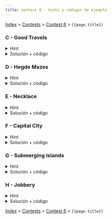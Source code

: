 ```yaml
---
title: contest 6 - hints y códigos de ejemplo
---
```


[Index](../index) > [Contests](../contests) > [Contest 6](../contests#contest-6) > ```{{page.title}}```

### C - Good Travels
<details> 
  <summary>Hint</summary>
  Notemos que si en el camino óptimo que buscamos se pasa por un nodo u, siempre será posible pasar por todos los nodos en la misma componente fuertemente conexa que u. De esta forma podemos como primer paso reducir el grafo original a un grafo alterno donde cada nodo corresponde a una componente fuertemente conexa en el grafo original y sólo nos quedamos con aristas que vayan de una componente a otra. Podemos asignar valor de diversión (fun) de cada componente como la suma de la diversión de los nodos que la componen.
</details>
<details> 
  <summary>Solución + código</summary>
  Haciendo uso del hint, es conocido que el grafo resultante debe ser un DAG (directed acyclic graph). Luego podemos obtener la respuesta pedida usandoi un DP sobre el grafo construido, donde devolvemos la maxima suma de diversiones en un camino de componentes que termine en la componente que corresponda a la ciudad de destino.
  <a href="https://github.com/BenjaminRubio/CompetitiveProgramming/blob/master/Problems/SPOJ/GoodTravels.cpp">Código de ejemplo</a>
</details>

### D - Hegde Mazes
<details> 
  <summary>Hint</summary>
  Si sólo existe un camino simple que une S y T entonces removiendo cualquier arista en el camino los nodos S y T quedarán desconectados, es decir, todas las aristas del camino que buscamos deben ser aristas de corte.
</details>
<details> 
  <summary>Solución + código</summary>
  Basta saber si existe un camino entre S y T que use sólo aristas de corte, para esto podemos usar Union Find uniendo dos nodos si hay una arista de corte entre ellos. Luego la respuesta es si los nodos estan unidos en el union find o no.
  <a href="https://github.com/BenjaminRubio/CompetitiveProgramming/blob/master/Problems/URI/HedgeMazes.cpp">Código de ejemplo</a>
</details>

### E - Necklace
<details> 
  <summary>Hint</summary>
  Siempre que haya un camino donde todas las aristas no sean de corte, se podrá construir un necklace, esto pues al no ser de corte existe otro camino que completa el ciclo para cada arista.
</details>
<details> 
  <summary>Solución + código</summary>
  Basta con encontrar y remover las aristas de corte y ver si después de ese proceso aún hay un camino entre S y T.
  <a href="https://github.com/BenjaminRubio/CompetitiveProgramming/blob/master/Problems/ICPC/Necklace.cpp">Código de ejemplo</a>
</details>

### F - Capital City
<details> 
  <summary>Hint</summary>
  Notemos que si una ciudad es candidata a ser capital, todas las ciudades en la misma componente fuertemente conexa deben serlo, luego basta con saber si alguna de las ciudades en cada componente fuertemente conexa puede ser capital.
</details>
<details> 
  <summary>Solución + código</summary>
  Para chequear si una ciudad puede ser capital basta correr un DFS desde la cuidad en el grafo con las aristas invertidas, si se puede llegar a todos los nodos es porque todos podían llegar a ella por lo que puede ser capital.
  <a href="https://github.com/BenjaminRubio/CompetitiveProgramming/blob/master/Problems/SPOJ/CapitalCity.cpp">Código de ejemplo</a>
</details>

### G - Submerging Islands
<details> 
  <summary>Hint</summary>
  Problema directo de contar puntos de articulación en el grafo
</details>
<details> 
  <summary>Solución + código</summary>
  Ojom usen un set para contar cuantos hay, si aumentan una variable contarán repetido.
  <a href="https://github.com/BenjaminRubio/CompetitiveProgramming/blob/master/Problems/SPOJ/SubmergingIslands.cpp">Código de ejemplo</a>
</details>

### H - Jobbery
<details> 
  <summary>Hint</summary>
  Notemos que si construimos el grafo dirigido que modela las relaciones, si una persona es peligrosa, todas las personas en su misma componente fuertemente conexa también serán peligrosas, pues pueden llegar a la primera persona y por tanto a todas las que él llega.
</details>
<details>
  <summary>Solución + código</summary>
  Podemos buscar las componentes fuertemente conexas y para cada una correr un dfs en todo el grafo desde un representante de la componente viendo a cuentos nodos se llega, si se llega a todos los N nodos, entonces todos los de la componente deben ser peligrosos.
  <a href="https://github.com/BenjaminRubio/CompetitiveProgramming/blob/master/Problems/Timus/Jobbery.cpp">Código de ejemplo</a>
</details>

<!-- <details> 
  <summary>Hint</summary>   
</details>
<details> 
  <summary>Solución + código</summary>
  <a href="">Código de ejemplo</a>
</details> -->

[Index](../index) > [Contests](../contests) > [Contest 6](../contests#contest-6) > ```{{page.title}}```
